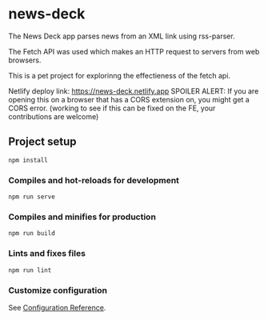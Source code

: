# news-deck
The News Deck app parses news from an XML link using rss-parser.

The Fetch API was used which makes an HTTP request to servers from web browsers.

This is a pet project for explorinng the effectieness of the fetch api.

Netlify deploy link: https://news-deck.netlify.app 
SPOILER ALERT: If you are opening this on a browser that has a CORS extension on, you might get a CORS error. (working to see if this can be fixed on the FE, your contributions are welcome)
## Project setup
```
npm install
```

### Compiles and hot-reloads for development
```
npm run serve
```

### Compiles and minifies for production
```
npm run build
```

### Lints and fixes files
```
npm run lint
```

### Customize configuration
See [Configuration Reference](https://cli.vuejs.org/config/).
